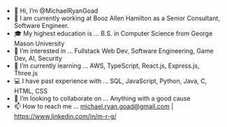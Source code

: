 - 👋 Hi, I’m @MichaelRyanGoad
- 💼 I am currently working at Booz Allen Hamilton as a Senior Consultant, Software Engineer.
- 🎓 My highest education is ... B.S. in Computer Science from George Mason University
- 👀 I’m interested in ... Fullstack Web Dev, Software Engineering, Game Dev, AI, Security
- 🌱 I’m currently learning ... AWS, TypeScript, React.js, Express.js, Three.js
- 💻 I have past experience with ... SQL, JavaScript, Python, Java, C, HTML, CSS
- 💞️ I’m looking to collaborate on ... Anything with a good cause
- 📫 How to reach me ... michael.ryan.goad@gmail.com | https://www.linkedin.com/in/m-r-g/ 

<!---
MichaelRyanGoad/MichaelRyanGoad is a ✨ special ✨ repository because its `README.md` (this file) appears on your GitHub profile.
You can click the Preview link to take a look at your changes.
--->
